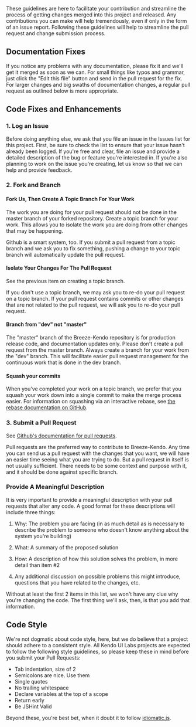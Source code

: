 These guidelines are here to facilitate your contribution and 
streamline the process of getting changes merged into this project 
and released. Any contributions you can make will help tremendously, 
even if only in the form of an issue report. Following these 
guidelines will help to streamline the pull request and change 
submission process.

## Documentation Fixes

If you notice any problems with any documentation, please fix it and 
we'll get it merged as soon as we can. For small things like typos 
and grammar, just click the "Edit this file" button and send in the 
pull request for the fix. For larger changes and big swaths of 
documentation changes, a regular pull request as outlined below is 
more appropriate.

## Code Fixes and Enhancements

### 1. Log an Issue

Before doing anything else, we ask that you file an issue in the 
Issues list for this project. First, be sure to check the list to 
ensure that your issue hasn't already been logged. If you're free 
and clear, file an issue and provide a detailed description of the 
bug or feature you're interested in. If you're also planning to work 
on the issue you're creating, let us know so that we can help and 
provide feedback.

### 2. Fork and Branch

#### Fork Us, Then Create A Topic Branch For Your Work

The work you are doing for your pull request should not be done in 
the master branch of your forked repository. Create a topic branch 
for your work. This allows you to isolate the work you are doing from 
other changes that may be happening.

Github is a smart system, too. If you submit a pull request from a 
topic branch and we ask you to fix something, pushing a change to 
your topic branch will automatically update the pull request. 

#### Isolate Your Changes For The Pull Request

See the previous item on creating a topic branch.

If you don't use a topic branch, we may ask you to re-do your pull 
request on a topic branch. If your pull request contains commits or 
other changes that are not related to the pull request, we will ask 
you to re-do your pull request.

#### Branch from "dev" not "master"

The "master" branch of the Breeze-Kendo repository is for production 
release code, and documentation updates only. Please don't create a 
pull request from the master branch. Always create a branch for your 
work from the "dev" branch. This will facilitate easier pull request 
management for the continuous work that is done in the dev branch.

#### Squash your commits

When you've completed your work on a topic branch, we prefer that you 
squash your work down into a single commit to make the merge process 
easier. For information on squashing via an interactive rebase, see 
[the rebase documentation on GitHub](https://help.github.com/articles/interactive-rebase).

### 3. Submit a Pull Request

See [Github's documentation for pull requests](https://help.github.com/articles/using-pull-requests).

Pull requests are the preferred way to contribute to Breeze-Kendo. 
Any time you can send us a pull request with the changes that you 
want, we will have an easier time seeing what you are trying to do. 
But a pull request in itself is not usually sufficient. There needs 
to be some context and purpose with it, and it should be done against 
specific branch.

### Provide A Meaningful Description

It is very important to provide a meaningful description with your 
pull requests that alter any code. A good format for these 
descriptions will include three things:

1. Why: The problem you are facing (in as much detail as is 
necessary to describe the problem to someone who doesn't know 
anything about the system you're building)

2. What: A summary of the proposed solution

3. How: A description of how this solution solves the problem, 
in more detail than item #2

4. Any additional discussion on possible problems this might introduce, 
questions that you have related to the changes, etc.

Without at least the first 2 items in this list, we won't have any 
clue why you're changing the code. The first thing we'll ask, then, 
is that you add that information.

## Code Style

We're not dogmatic about code style, here, but we do believe that a 
project should adhere to a consistent style. All Kendo UI Labs 
projects are expected to follow the following style guidelines, so 
please keep these in mind before you submit your Pull Requests:

- Tab indentation, size of 2
- Semicolons are nice. Use them
- Single quotes
- No trailing whitespace
- Declare variables at the top of a scope
- Return early
- Be JSHint Valid

Beyond these, you're best bet, when it doubt it to follow 
[idiomatic.js](https://github.com/rwldrn/idiomatic.js). 
